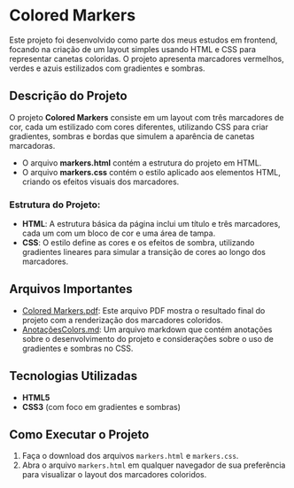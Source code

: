 # Colored Markers

Este projeto foi desenvolvido como parte dos meus estudos em frontend, focando na criação de um layout simples usando HTML e CSS para representar canetas coloridas. O projeto apresenta marcadores vermelhos, verdes e azuis estilizados com gradientes e sombras.

## Descrição do Projeto

O projeto **Colored Markers** consiste em um layout com três marcadores de cor, cada um estilizado com cores diferentes, utilizando CSS para criar gradientes, sombras e bordas que simulem a aparência de canetas marcadoras.

- O arquivo **markers.html** contém a estrutura do projeto em HTML.
- O arquivo **markers.css** contém o estilo aplicado aos elementos HTML, criando os efeitos visuais dos marcadores.
  
### Estrutura do Projeto:

- **HTML**: A estrutura básica da página inclui um título e três marcadores, cada um com um bloco de cor e uma área de tampa.
- **CSS**: O estilo define as cores e os efeitos de sombra, utilizando gradientes lineares para simular a transição de cores ao longo dos marcadores.

## Arquivos Importantes

- [Colored Markers.pdf](Colored%20Markers.pdf): Este arquivo PDF mostra o resultado final do projeto com a renderização dos marcadores coloridos.
- [AnotaçõesColors.md](AnotaçõesColors.md): Um arquivo markdown que contém anotações sobre o desenvolvimento do projeto e considerações sobre o uso de gradientes e sombras no CSS.

## Tecnologias Utilizadas

- **HTML5**
- **CSS3** (com foco em gradientes e sombras)

## Como Executar o Projeto

1. Faça o download dos arquivos `markers.html` e `markers.css`.
2. Abra o arquivo `markers.html` em qualquer navegador de sua preferência para visualizar o layout dos marcadores coloridos.


